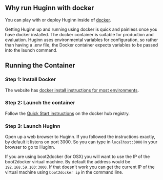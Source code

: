 ## Why run Huginn with docker

You can play with or deploy Huginn inside of [docker](http://www.docker.io/).

Getting Huginn up and running using docker is quick and painless once you have docker installed. The docker container is suitable for production and evaluation. Huginn uses environmental variables for configuration, so rather than having a .env file, the Docker container expects variables to be passed into the launch command.

## Running the Container

### Step 1: Install Docker
The website has [docker install instructions for most environments](https://docs.docker.com/installation/).

### Step 2: Launch the container

Follow the [Quick Start instructions](https://registry.hub.docker.com/u/andrewcurioso/huginn/) on the docker hub registry.

### Step 3: Launch Huginn

Open up a web browser to Huginn. If you followed the instructions exactly, by default it listens on port 3000. So you can type in `localhost:3000` in your browser to go to Huginn.

If you are using boot2docker (for OSX) you will want to use the IP of the boot2docker virtual machine. By default the address would be `192.168.59.103:3000`. If that doesn't work you can get the current IP of the virtual machine using `boot2docker ip` in the command line.